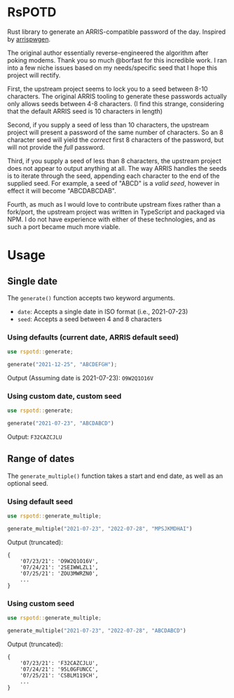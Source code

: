 # RsPOTD
Rust library to generate an ARRIS-compatible password of the day.
Inspired by [arrispwgen](https://github.com/borfast/arrispwgen).

The original author essentially reverse-engineered the algorithm after poking modems. Thank you so much @borfast for this incredible work. I ran into a few niche issues based on my needs/specific seed that I hope this project will rectify.

First, the upstream project seems to lock you to a seed between 8-10 characters. The original ARRIS tooling to generate these passwords actually only allows seeds between 4-8 characters. (I find this strange, considering that the default ARRIS seed is 10 characters in length)

Second, if you supply a seed of less than 10 characters, the upstream project will present a password of the same number of characters. So an 8 character seed will yield the *correct* first 8 characters of the password, but will not provide the *full* password.

Third, if you supply a seed of less than 8 characters, the upstream project does not appear to output anything at all. The way ARRIS handles the seeds is to iterate through the seed, appending each character to the end of the supplied seed. For example, a seed of "ABCD" is a *valid seed*, however in effect it will become "ABCDABCDAB".

Fourth, as much as I would love to contribute upstream fixes rather than a fork/port, the upstream project was written in TypeScript and packaged via NPM. I do not have experience with either of these technologies, and as such a port became much more viable.

# Usage
## Single date
The `generate()` function accepts two keyword arguments.
* `date`: Accepts a single date in ISO format (i.e., 2021-07-23)
* `seed`: Accepts a seed between 4 and 8 characters
### Using defaults (current date, ARRIS default seed)
```rust
use rspotd::generate;

generate("2021-12-25", "ABCDEFGH");
```

Output (Assuming date is 2021-07-23): `O9W2Q1O16V`

### Using custom date, custom seed
```rust
use rspotd::generate;

generate("2021-07-23", "ABCDABCD")
```

Output: `F32CAZCJLU`

## Range of dates
The `generate_multiple()` function takes a start and end date, as well as an optional seed.

### Using default seed
```rust
use rspotd::generate_multiple;

generate_multiple("2021-07-23", "2022-07-28", "MPSJKMDHAI")
```

Output (truncated):
```
{
    '07/23/21': 'O9W2Q1O16V',
    '07/24/21': '2SEIWWLZL1',
    '07/25/21': 'ZOU3MWRZN0',
    ...
}
```

### Using custom seed
```rust
use rspotd::generate_multiple;

generate_multiple("2021-07-23", "2022-07-28", "ABCDABCD")
```

Output (truncated):
```
{
    '07/23/21': 'F32CAZCJLU',
    '07/24/21': '95L0GFUNCC',
    '07/25/21': 'CSBLM119CH',
    ...
}
```
